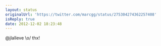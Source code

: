 ```yaml
---
layout: status
originalUrl: 'https://twitter.com/marcgg/status/275304274362257408'
isReply: true
date: 2012-12-02 18:23:48
---
```


@jlalleve \o/ thx!
